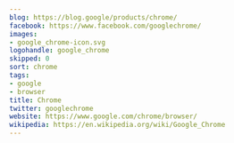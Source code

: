 ```yaml
---
blog: https://blog.google/products/chrome/
facebook: https://www.facebook.com/googlechrome/
images:
- google_chrome-icon.svg
logohandle: google_chrome
skipped: 0
sort: chrome
tags:
- google
- browser
title: Chrome
twitter: googlechrome
website: https://www.google.com/chrome/browser/
wikipedia: https://en.wikipedia.org/wiki/Google_Chrome
---
```


